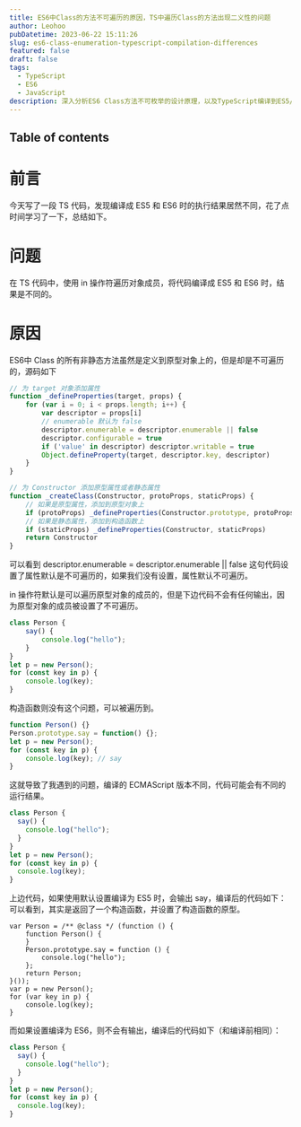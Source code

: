 ```yaml
---
title: ES6中Class的方法不可遍历的原因，TS中遍历Class的方法出现二义性的问题
author: Leohoo
pubDatetime: 2023-06-22 15:11:26
slug: es6-class-enumeration-typescript-compilation-differences
featured: false
draft: false
tags:
  - TypeScript
  - ES6
  - JavaScript
description: 深入分析ES6 Class方法不可枚举的设计原理，以及TypeScript编译到ES5/ES6时产生的行为差异和解决方案。
---
```


## Table of contents

# 前言

今天写了一段 TS 代码，发现编译成 ES5 和 ES6 时的执行结果居然不同，花了点时间学习了一下，总结如下。

# 问题

在 TS 代码中，使用 in 操作符遍历对象成员，将代码编译成 ES5 和 ES6 时，结果是不同的。

# 原因

ES6中 Class 的所有非静态方法虽然是定义到原型对象上的，但是却是不可遍历的，源码如下

```jsx
// 为 target 对象添加属性
function _defineProperties(target, props) {
    for (var i = 0; i < props.length; i++) {
        var descriptor = props[i]
        // enumerable 默认为 false
        descriptor.enumerable = descriptor.enumerable || false
        descriptor.configurable = true
        if ('value' in descriptor) descriptor.writable = true
        Object.defineProperty(target, descriptor.key, descriptor)
    }
}

// 为 Constructor 添加原型属性或者静态属性
function _createClass(Constructor, protoProps, staticProps) {
    // 如果是原型属性，添加到原型对象上
    if (protoProps) _defineProperties(Constructor.prototype, protoProps)
    // 如果是静态属性，添加到构造函数上
    if (staticProps) _defineProperties(Constructor, staticProps)
    return Constructor
}

```

可以看到 descriptor.enumerable = descriptor.enumerable || false 这句代码设置了属性默认是不可遍历的，如果我们没有设置，属性默认不可遍历。

in 操作符默认是可以遍历原型对象的成员的，但是下边代码不会有任何输出，因为原型对象的成员被设置了不可遍历。

```jsx
class Person {
    say() {
        console.log("hello");
    }
}
let p = new Person();
for (const key in p) {
    console.log(key);
}

```

构造函数则没有这个问题，可以被遍历到。

```jsx
function Person() {}
Person.prototype.say = function() {};
let p = new Person();
for (const key in p) {
    console.log(key); // say
}

```

这就导致了我遇到的问题，编译的 ECMAScript 版本不同，代码可能会有不同的运行结果。

```jsx
class Person {
  say() {
    console.log("hello");
  }
}
let p = new Person();
for (const key in p) {
  console.log(key);
}

```

上边代码，如果使用默认设置编译为 ES5 时，会输出 say，编译后的代码如下：
可以看到，其实是返回了一个构造函数，并设置了构造函数的原型。

```
var Person = /** @class */ (function () {
    function Person() {
    }
    Person.prototype.say = function () {
        console.log("hello");
    };
    return Person;
}());
var p = new Person();
for (var key in p) {
    console.log(key);
}

```

而如果设置编译为 ES6，则不会有输出，编译后的代码如下（和编译前相同）：

```jsx
class Person {
  say() {
    console.log("hello");
  }
}
let p = new Person();
for (const key in p) {
  console.log(key);
}

```
